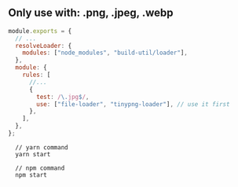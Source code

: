 ## Only use with: .png, .jpeg, .webp

```js
module.exports = {
  // ...
  resolveLoader: {
    modules: ["node_modules", "build-util/loader"],
  },
  module: {
    rules: [
      //...
      {
        test: /\.jpg$/,
        use: ["file-loader", "tinypng-loader"], // use it first
      },
    ],
  },
};
```

```npm
  // yarn command
  yarn start

  // npm command
  npm start
```
